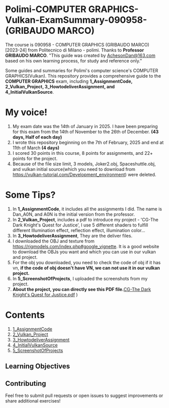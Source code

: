# Polimi-COMPUTER GRAPHICS-Vulkan-ExamSummary-090958-(GRIBAUDO MARCO)
The course is 090958 - COMPUTER GRAPHICS (GRIBAUDO MARCO) [2023-24] from Politecnico di Milano - polimi.
Thanks to **Professor GRIBAUDO MARCO**.
"This guide was created by AchesonDan@163.com based on his own learning process, for study and reference only."

Some guides and summaries for Polimi's computer science's COMPUTER GRAPHICS(Vulkan).
This repository provides a comprehensive guide to the **COMPUTER GRAPHICS** exam, including **1_AssignmentCode, 2_Vulkan_Project, 3_HowtodeliverAssignment, and 4_InitialVulkanSource**.

# My voice!
1. My exam date was the 14th of January in 2025. I have been preparing for this exam from the 14th of November to the 26th of December. **(43 days, Half of each day)**
2. I wrote this repository beginning on the 7th of February, 2025 and end at 11th of March  **(4 days)**
4. I scored 30 points in this course, 8 points for assignments, and 22+ points for the project.
5. Because of the file size limit, 3 models, Joker2.obj, Spaceshuttle.obj, and vulkan initial source(which you need to download from https://vulkan-tutorial.com/Development_environment) were deleted.

# Some Tips?
1. In **1_AssignmentCode**, it includes all the assignments I did. The name is Dan_A0N, and A0N is the initial version from the professor.
2. In **2_Vulkan_Project**, includes a pdf to introduce my project - 'CG-The Dark Knight's Quest for Justice', I use 5 different shaders to fulfill different Illumination effect, reflection effect, illumination color...
3. In **3_HowtodeliverAssignment**, They are the deliver files.
4. I downloaded the OBJ and texture from https://rigmodels.com/index.php#google_vignette. It is a good website to download the OBJs you want and which you can use in our vulkan and project.
5. For the obj you downloaded, you need to check the code of obj if it has vn, **if the code of obj doesn't have VN, we can not use it in our vulkan project.**
6. In **5_ScreenshotOfProjects**, I uploaded the screenshots from my project.
7. **About the project, you can directly see this PDF file.**[CG-The Dark Knight's Quest for Justice.pdf](2_Vulkan_Project/CG-The%20Dark%20Knight's%20Quest%20for%20Justice.pdf)
)

# Contents
1. [1_AssignmentCode](1_AssignmentCode)
2. [2_Vulkan_Project](2_Vulkan_Project)
3. [3_HowtodeliverAssignment](3_HowtodeliverAssignment)
4. [4_InitialVulkanSource](4_InitialVulkanSource)
5. [5_ScreenshotOfProjects](5_ScreenshotOfProjects)


## Learning Objectives


## Contributing
Feel free to submit pull requests or open issues to suggest improvements or share additional exercises!

